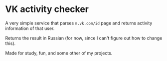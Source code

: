 # VK activity checker
A very simple service that parses `m.vk.com/id` page and returns activity information of that user.

Returns the result in Russian (for now, since I can't figure out how to change this).

Made for study, fun, and some other of my projects.
